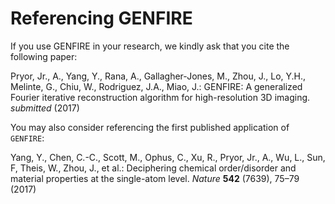 # Referencing GENFIRE

If you use GENFIRE in your research, we kindly ask that you cite the following paper:

Pryor, Jr., A., Yang, Y., Rana, A., Gallagher-Jones, M., Zhou,
J., Lo, Y.H., Melinte, G., Chiu, W., Rodriguez, J.A., Miao, J.:
GENFIRE: A generalized Fourier iterative reconstruction
algorithm for high-resolution 3D imaging. *submitted* (2017)

You may also consider referencing the first published application of `GENFIRE`:

Yang, Y., Chen, C.-C., Scott, M., Ophus, C., Xu, R., Pryor, Jr.,
A., Wu, L., Sun, F, Theis, W., Zhou, J., et al.:
Deciphering chemical order/disorder and material properties
at the single-atom level. *Nature* **542** (7639), 75–79 (2017)